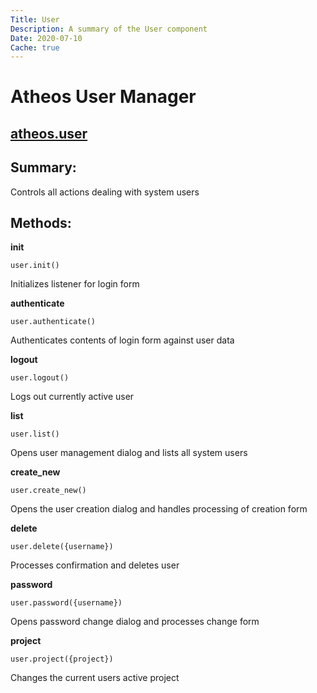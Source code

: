 ```yaml
---
Title: User
Description: A summary of the User component
Date: 2020-07-10
Cache: true
---
```

# Atheos User Manager
## [atheos.user](https://github.com/Atheos/Atheos/blob/master/components/user/init.js)

## Summary:

Controls all actions dealing with system users

## Methods:

**init**

    user.init()

Initializes listener for login form

**authenticate**

    user.authenticate()

Authenticates contents of login form against user data

**logout**

    user.logout()  

Logs out currently active user

**list**

    user.list()

Opens user management dialog and lists all system users

**create_new**

    user.create_new()

Opens the user creation dialog and handles processing of creation form

**delete**

    user.delete({username})

Processes confirmation and deletes user

**password**

    user.password({username})

Opens password change dialog and processes change form

**project**

    user.project({project})

Changes the current users active project